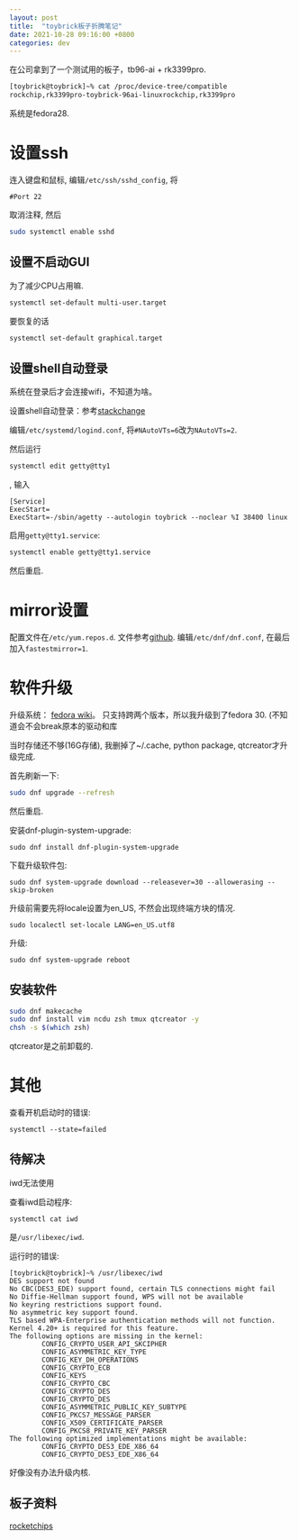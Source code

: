 ```yaml
---
layout: post
title:  "toybrick板子折腾笔记"
date: 2021-10-28 09:16:00 +0800
categories: dev
---
```


在公司拿到了一个测试用的板子，tb96-ai + rk3399pro.

```bash
[toybrick@toybrick]~% cat /proc/device-tree/compatible
rockchip,rk3399pro-toybrick-96ai-linuxrockchip,rk3399pro
```

系统是fedora28.

# 设置ssh
连入键盘和鼠标, 编辑`/etc/ssh/sshd_config`, 将

```sshd_config
#Port 22
```

取消注释, 然后
```bash
sudo systemctl enable sshd
```

## 设置不启动GUI

为了减少CPU占用嘛.

```sh
systemctl set-default multi-user.target
```

要恢复的话

```sh
systemctl set-default graphical.target
```


## 设置shell自动登录

系统在登录后才会连接wifi，不知道为啥。

设置shell自动登录：参考[stackchange](https://unix.stackexchange.com/questions/401759/automatically-login-on-debian-9-2-1-command-line)

编辑`/etc/systemd/logind.conf`, 将`#NAutoVTs=6`改为`NAutoVTs=2`.

然后运行

```bash
systemctl edit getty@tty1
```

, 输入

```systemd_unit_file
[Service]
ExecStart=
ExecStart=-/sbin/agetty --autologin toybrick --noclear %I 38400 linux
```

启用`getty@tty1.service`:

```bash
systemctl enable getty@tty1.service
```

然后重启.

# mirror设置

配置文件在`/etc/yum.repos.d`. 文件参考[github](https://github.com/soda92/fedora-repo-config).
编辑`/etc/dnf/dnf.conf`, 在最后加入`fastestmirror=1`.

# 软件升级

升级系统： [fedora wiki](https://docs.fedoraproject.org/en-US/quick-docs/dnf-system-upgrade/)。
只支持跨两个版本，所以我升级到了fedora 30.  (不知道会不会break原本的驱动和库

当时存储还不够(16G存储), 我删掉了~/.cache, python package, qtcreator才升级完成.

首先刷新一下:
```sh
sudo dnf upgrade --refresh
```
然后重启.

安装dnf-plugin-system-upgrade:
```
sudo dnf install dnf-plugin-system-upgrade
```

下载升级软件包:
```
sudo dnf system-upgrade download --releasever=30 --allowerasing --skip-broken
```

升级前需要先将locale设置为en_US, 不然会出现终端方块的情况.
```
sudo localectl set-locale LANG=en_US.utf8
```

升级:
```
sudo dnf system-upgrade reboot
```

## 安装软件

```bash
sudo dnf makecache
sudo dnf install vim ncdu zsh tmux qtcreator -y
chsh -s $(which zsh)
```

qtcreator是之前卸载的.

# 其他

查看开机启动时的错误:

```
systemctl --state=failed
```

## 待解决

iwd无法使用

查看iwd启动程序:
```
systemctl cat iwd
```

是`/usr/libexec/iwd`.

运行时的错误:

```
[toybrick@toybrick]~% /usr/libexec/iwd
DES support not found
No CBC(DES3_EDE) support found, certain TLS connections might fail
No Diffie-Hellman support found, WPS will not be available
No keyring restrictions support found.
No asymmetric key support found.
TLS based WPA-Enterprise authentication methods will not function.
Kernel 4.20+ is required for this feature.
The following options are missing in the kernel:
        CONFIG_CRYPTO_USER_API_SKCIPHER
        CONFIG_ASYMMETRIC_KEY_TYPE
        CONFIG_KEY_DH_OPERATIONS
        CONFIG_CRYPTO_ECB
        CONFIG_KEYS
        CONFIG_CRYPTO_CBC
        CONFIG_CRYPTO_DES
        CONFIG_CRYPTO_DES
        CONFIG_ASYMMETRIC_PUBLIC_KEY_SUBTYPE
        CONFIG_PKCS7_MESSAGE_PARSER
        CONFIG_X509_CERTIFICATE_PARSER
        CONFIG_PKCS8_PRIVATE_KEY_PARSER
The following optimized implementations might be available:
        CONFIG_CRYPTO_DES3_EDE_X86_64
        CONFIG_CRYPTO_DES3_EDE_X86_64
```

好像没有办法升级内核.

## 板子资料

[rocketchips](https://t.rock-chips.com/wiki.php)
